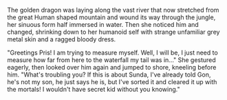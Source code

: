 The golden dragon was laying along the vast river that now stretched from the great Human shaped mountain and wound its way through the jungle, her sinuous form half immersed in water. Then she noticed him and changed, shrinking down to her humanoid self with strange unfamiliar grey metal skin and a ragged bloody dress.    

"Greetings Pris! I am trying to measure myself. Well, I will be, I just need to measure how far from here to the waterfall my tail was in..." She gestured eagerly, then looked over him again and jumped to shore, kneeling before him. "What's troubling you? If this is about Sunda, I've already told Gon, he's not my son, he just says he is, but I've sorted it and cleared it up with the mortals! I wouldn't have  secret kid without you knowing."